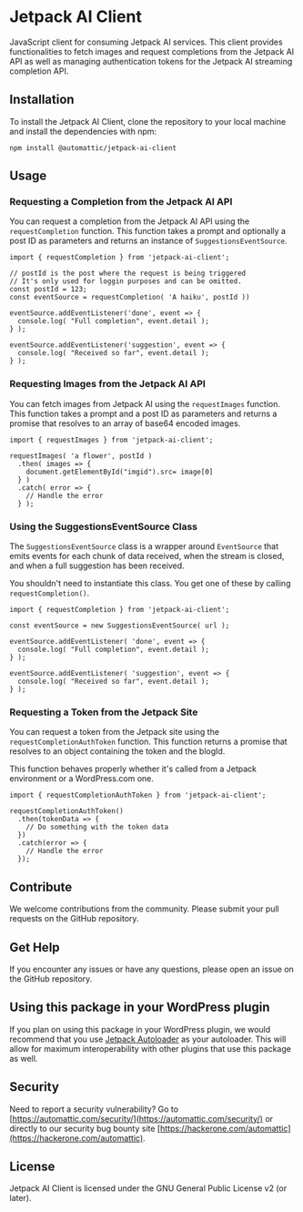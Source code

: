# Jetpack AI Client

 JavaScript client for consuming Jetpack AI services. This client provides functionalities to fetch images and request completions from the Jetpack AI API as well as managing authentication tokens for the Jetpack AI streaming completion API.

## Installation

To install the Jetpack AI Client, clone the repository to your local machine and install the dependencies with npm:

```
npm install @automattic/jetpack-ai-client
```

## Usage

### Requesting a Completion from the Jetpack AI API

You can request a completion from the Jetpack AI API using the `requestCompletion` function. This function takes a prompt and optionally a post ID as parameters and returns an instance of `SuggestionsEventSource`.

```
import { requestCompletion } from 'jetpack-ai-client';

// postId is the post where the request is being triggered
// It's only used for loggin purposes and can be omitted.
const postId = 123;
const eventSource = requestCompletion( 'A haiku', postId ))

eventSource.addEventListener('done', event => {
  console.log( "Full completion", event.detail );
} );

eventSource.addEventListener('suggestion', event => {
  console.log( "Received so far", event.detail );
} );
```

### Requesting Images from the Jetpack AI API

You can fetch images from Jetpack AI using the `requestImages` function. This function takes a prompt and a post ID as parameters and returns a promise that resolves to an array of base64 encoded images.

```
import { requestImages } from 'jetpack-ai-client';

requestImages( 'a flower', postId )
  .then( images => {
    document.getElementById("imgid").src= image[0]
  } )
  .catch( error => {
    // Handle the error
  } );
```

### Using the SuggestionsEventSource Class

The `SuggestionsEventSource` class is a wrapper around `EventSource` that emits events for each chunk of data received, when the stream is closed, and when a full suggestion has been received.

You shouldn't need to instantiate this class. You get one of these by calling `requestCompletion()`.

```
import { requestCompletion } from 'jetpack-ai-client';

const eventSource = new SuggestionsEventSource( url );

eventSource.addEventListener( 'done', event => {
  console.log( "Full completion", event.detail );
} );

eventSource.addEventListener( 'suggestion', event => {
  console.log( "Received so far", event.detail );
} );
```

### Requesting a Token from the Jetpack Site

You can request a token from the Jetpack site using the `requestCompletionAuthToken` function. This function returns a promise that resolves to an object containing the token and the blogId.

This function behaves properly whether it's called from a Jetpack environment or a WordPress.com one.

```
import { requestCompletionAuthToken } from 'jetpack-ai-client';

requestCompletionAuthToken()
  .then(tokenData => {
    // Do something with the token data
  })
  .catch(error => {
    // Handle the error
  });
```

## Contribute

We welcome contributions from the community. Please submit your pull requests on the GitHub repository.

## Get Help

If you encounter any issues or have any questions, please open an issue on the GitHub repository.

## Using this package in your WordPress plugin

If you plan on using this package in your WordPress plugin, we would recommend that you use [Jetpack Autoloader](https://packagist.org/packages/automattic/jetpack-autoloader) as your autoloader. This will allow for maximum interoperability with other plugins that use this package as well.

## Security

Need to report a security vulnerability? Go to [https://automattic.com/security/](https://automattic.com/security/) or directly to our security bug bounty site [https://hackerone.com/automattic](https://hackerone.com/automattic).

## License

Jetpack AI Client is licensed under the GNU General Public License v2 (or later).
